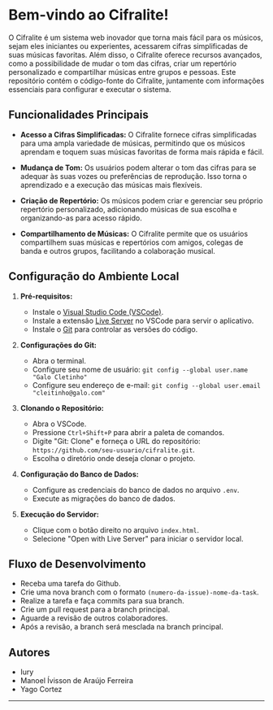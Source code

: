 # Bem-vindo ao Cifralite!

O Cifralite é um sistema web inovador que torna mais fácil para os músicos, sejam eles iniciantes ou experientes, acessarem cifras simplificadas de suas músicas favoritas. Além disso, o Cifralite oferece recursos avançados, como a possibilidade de mudar o tom das cifras, criar um repertório personalizado e compartilhar músicas entre grupos e pessoas. Este repositório contém o código-fonte do Cifralite, juntamente com informações essenciais para configurar e executar o sistema.

## Funcionalidades Principais

- **Acesso a Cifras Simplificadas:** O Cifralite fornece cifras simplificadas para uma ampla variedade de músicas, permitindo que os músicos aprendam e toquem suas músicas favoritas de forma mais rápida e fácil.

- **Mudança de Tom:** Os usuários podem alterar o tom das cifras para se adequar às suas vozes ou preferências de reprodução. Isso torna o aprendizado e a execução das músicas mais flexíveis.

- **Criação de Repertório:** Os músicos podem criar e gerenciar seu próprio repertório personalizado, adicionando músicas de sua escolha e organizando-as para acesso rápido.

- **Compartilhamento de Músicas:** O Cifralite permite que os usuários compartilhem suas músicas e repertórios com amigos, colegas de banda e outros grupos, facilitando a colaboração musical.

## Configuração do Ambiente Local

1. **Pré-requisitos:**
   - Instale o [Visual Studio Code (VSCode)](https://code.visualstudio.com/).
   - Instale a extensão [Live Server](https://marketplace.visualstudio.com/items?itemName=ritwickdey.LiveServer) no VSCode para servir o aplicativo.
   - Instale o [Git](https://git-scm.com/) para controlar as versões do código.

2. **Configurações do Git:**
   - Abra o terminal.
   - Configure seu nome de usuário: `git config --global user.name "Galo Cletinho"`
   - Configure seu endereço de e-mail: `git config --global user.email "cleitinho@galo.com"`

3. **Clonando o Repositório:**
   - Abra o VSCode.
   - Pressione `Ctrl+Shift+P` para abrir a paleta de comandos.
   - Digite "Git: Clone" e forneça o URL do repositório: `https://github.com/seu-usuario/cifralite.git`.
   - Escolha o diretório onde deseja clonar o projeto.

4. **Configuração do Banco de Dados:**
   - Configure as credenciais do banco de dados no arquivo `.env`.
   - Execute as migrações do banco de dados.

5. **Execução do Servidor:**
   - Clique com o botão direito no arquivo `index.html`.
   - Selecione "Open with Live Server" para iniciar o servidor local.

## Fluxo de Desenvolvimento

- Receba uma tarefa do Github.
- Crie uma nova branch com o formato `(numero-da-issue)-nome-da-task`.
- Realize a tarefa e faça commits para sua branch.
- Crie um pull request para a branch principal.
- Aguarde a revisão de outros colaboradores.
- Após a revisão, a branch será mesclada na branch principal.

## Autores

- Iury
- Manoel Ívisson de Araújo Ferreira
- Yago Cortez

---

